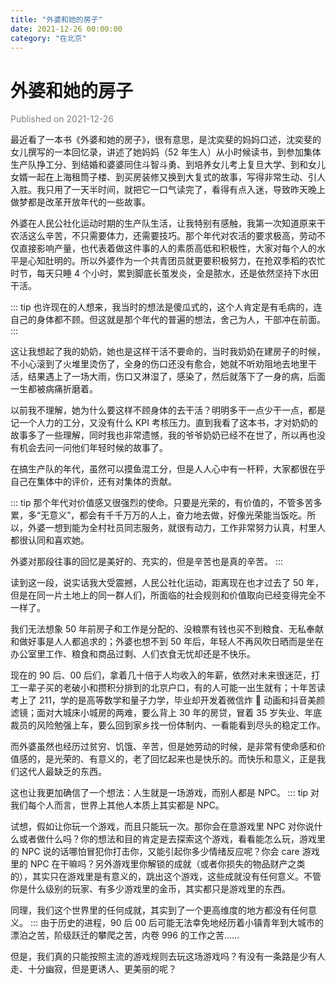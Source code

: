 ```yaml
---
title: "外婆和她的房子"
date: 2021-12-26 00:00:00
category: "在北京"
---
```


# 外婆和她的房子

<font color=gray>Published on 2021-12-26</font>

最近看了一本书《外婆和她的房子》，很有意思，是沈奕斐的妈妈口述，沈奕斐的女儿撰写的一本回忆录，讲述了她妈妈（52 年生人）从小时候读书，到参加集体生产队挣工分、到结婚和婆婆同住斗智斗勇、到培养女儿考上复旦大学、到和女儿女婿一起在上海租筒子楼、到买房装修又换到大复式的故事，写得非常生动、引人入胜。我只用了一天半时间，就把它一口气读完了，看得有点入迷，导致昨天晚上做梦都是改革开放年代的一些故事。

外婆在人民公社化运动时期的生产队生活，让我特别有感触，我第一次知道原来干农活这么辛苦，不只需要体力，还需要技巧。那个年代对农活的要求极高，劳动不仅直接影响产量，也代表着做这件事的人的素质高低和积极性，大家对每个人的水平是心知肚明的。所以外婆作为一个共青团员就更要积极努力，在抢双季稻的农忙时节，每天只睡 4 个小时，累到脚底长茧发炎，全是脓水，还是依然坚持下水田干活。

::: tip
也许现在的人想来，我当时的想法是傻瓜式的，这个人肯定是有毛病的，连自己的身体都不顾。但这就是那个年代的普遍的想法，舍己为人，干部冲在前面。
:::

这让我想起了我的奶奶，她也是这样干活不要命的，当时我奶奶在建房子的时候，不小心滚到了火堆里烫伤了，全身的伤口还没有愈合，她就不听劝阻地去地里干活，结果遇上了一场大雨，伤口又淋湿了，感染了，然后就落下了一身的病，后面一生都被病痛折磨着。

以前我不理解，她为什么要这样不顾身体的去干活？明明多干一点少干一点，都是记一个人力的工分，又没有什么 KPI 考核压力。直到我看了这本书，才对奶奶的故事多了一些理解，同时我也非常遗憾，我的爷爷奶奶已经不在世了，所以再也没有机会去问一问他们年轻时候的故事了。

在搞生产队的年代，虽然可以摸鱼混工分，但是人人心中有一杆秤，大家都很在乎自己在集体中的评价，还有对集体的贡献。

::: tip
那个年代对价值感又很强烈的使命。只要是光荣的，有价值的，不管多苦多累，多“无意义”，都会有千千万万的人上，奋力地去做，好像光荣能当饭吃。所以，外婆一想到能为全村社员同志服务，就很有动力，工作非常努力认真，村里人都很认同和喜欢她。

外婆对那段往事的回忆是美好的、充实的，但是辛苦也是真的辛苦。
:::

读到这一段，说实话我大受震撼，人民公社化运动，距离现在也才过去了 50 年，但是在同一片土地上的同一群人们，所面临的社会规则和价值取向已经变得完全不一样了。

我们无法想象 50 年前房子和工作是分配的、没粮票有钱也买不到粮食、无私奉献和做好事是人人都追求的；外婆也想不到 50 年后，年轻人不再风吹日晒而是坐在办公室里工作、粮食和商品过剩、人们衣食无忧却还是不快乐。

现在的 90 后、00 后们，拿着几十倍于人均收入的年薪，依然对未来很迷茫，打工一辈子买的老破小和攒积分排到的北京户口，有的人可能一出生就有；十年苦读考上了 211，学的是高等数学和量子力学，毕业却开发着微信炸 💩 动画和抖音美颜滤镜；面对大城床小城房的两难，要么背上 30 年的房贷，冒着 35 岁失业、年底裁员的风险勉强上车，要么回到家乡找一份体制内、一看能看到尽头的稳定工作。

而外婆虽然也经历过贫穷、饥饿、辛苦，但是她劳动的时候，是非常有使命感和价值感的，是光荣的、有意义的，老了回忆起来也是快乐的。而快乐和意义，正是我们这代人最缺乏的东西。

这也让我更加确信了一个想法：人生就是一场游戏，而别人都是 NPC。
::: tip
对我们每个人而言，世界上其他人本质上其实都是 NPC。

试想，假如让你玩一个游戏，而且只能玩一次。那你会在意游戏里 NPC 对你说什么或者做什么吗？你的想法和目的肯定是去探索这个游戏，看看能怎么玩，游戏里的 NPC 说的话哪怕冒犯你打击你，又能引起你多少情绪反应呢？你会 care 游戏里的 NPC 在干嘛吗？另外游戏里你解锁的成就（或者你损失的物品财产之类的），其实只在游戏里是有意义的，跳出这个游戏，这些成就没有任何意义。不管你是什么级别的玩家、有多少游戏里的金币，其实都只是游戏里的东西。

同理，我们这个世界里的任何成就，其实到了一个更高维度的地方都没有任何意义。
:::
由于历史的进程，90 后 00 后可能无法幸免地经历着小镇青年到大城市的漂泊之苦，阶级跃迁的攀爬之苦，内卷 996 的工作之苦……

但是，我们真的只能按照主流的游戏规则去玩这场游戏吗？有没有一条路是少有人走、十分幽寂，但是更诱人、更美丽的呢？
